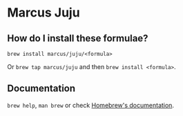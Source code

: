# Marcus Juju

## How do I install these formulae?

`brew install marcus/juju/<formula>`

Or `brew tap marcus/juju` and then `brew install <formula>`.

## Documentation

`brew help`, `man brew` or check [Homebrew's documentation](https://docs.brew.sh).
